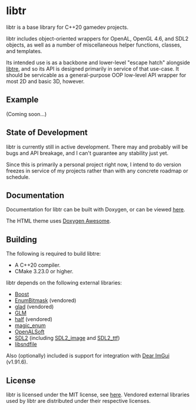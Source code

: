 # libtr

libtr is a base library for C++20 gamedev projects.

libtr includes object-oriented wrappers for OpenAL, OpenGL 4.6, and SDL2 objects, as well as a number of miscellaneous helper functions, classes, and templates.

Its intended use is as a backbone and lower-level "escape hatch" alongside [libtre](https://github.com/TRDario/libtre), and so its API is designed primarily in service of that use-case. It should be servicable as a general-purpose OOP low-level API wrapper for most 2D and basic 3D, however.

## Example

(Coming soon...)

## State of Development

libtr is currently still in active development. There may and probably will be bugs and API breakage, and I can't guarantee any stability just yet.

Since this is primarily a personal project right now, I intend to do version freezes in service of my projects rather than with any concrete roadmap or schedule.

## Documentation

Documentation for libtr can be built with Doxygen, or can be viewed [here](https://trdario.github.io/libtr/).

The HTML theme uses [Doxygen Awesome](https://github.com/jothepro/doxygen-awesome-css).

## Building

The following is required to build libtre:

- A C++20 compiler.
- CMake 3.23.0 or higher.

libtr depends on the following external libraries:

- [Boost](https://www.boost.org/)
- [EnumBitmask](https://github.com/Reputeless/EnumBitmask) (vendored)
- [glad](https://github.com/Dav1dde/glad) (vendored)
- [GLM](https://github.com/g-truc/glm)
- [half](https://sourceforge.net/projects/half/files/half/) (vendored)
- [magic_enum](https://github.com/Neargye/magic_enum)
- [OpenALSoft](https://github.com/kcat/openal-soft)
- [SDL2](https://github.com/libsdl-org/SDL) (including [SDL2_image](https://github.com/libsdl-org/SDL_image) and [SDL2_ttf](https://github.com/libsdl-org/SDL_ttf))
- [libsndfile](https://github.com/libsndfile/libsndfile)

Also (optionally) included is support for integration with [Dear ImGui](https://github.com/ocornut/imgui) (v1.91.6).

## License

libtr is licensed under the MIT license, see [here](https://github.com/TRDario/libtr/blob/main/LICENSE). Vendored external libraries used by libtr are distributed under their respective licenses.
